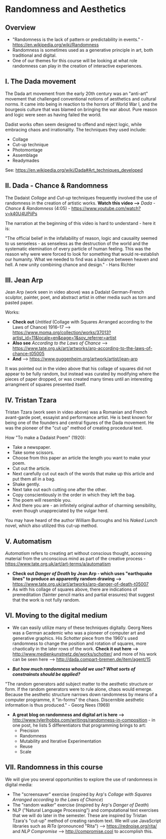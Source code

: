 # Randomness and Aesthetics

## Overview 

- "Randomness is the lack of pattern or predictability in events." - https://en.wikipedia.org/wiki/Randomness
- Randomness is sometimes used as a generative principle in art, both traditional and digital.
- One of our themes for this course will be looking at what role randomness can play in the creation of interactive experiences.

## I. The Dada movement

The Dada art movement from the early 20th century was an "anti-art" movement that challenged conventional notions of aesthetics and cultural norms. It came into being in reaction to the horrors of World War I, and the bourgeois culture that was blamed on bringing the war about.  Pure reason and logic were seen as having failed the world. 

Dadist works often seem designed to offend and reject logic, while embracing chaos and irrationality. The techniques they used include:

- Collage
- Cut-up technique
- Photomontage
- Assemblage
- Readymades

See: https://en.wikipedia.org/wiki/Dada#Art_techniques_developed

## II. Dada - Chance & Randomness

The Dadaist *Collage* and *Cut-up* techniques frequently involved the use of randomness in the creation of artistic works. **Watch this video -->**  *Dada - Chance & Randomness* (4:05) - https://www.youtube.com/watch?v=k40U4UPiiPs

The narration at the beginning of this video is hard to understand - here it is:

"The official belief in the infallability of reason, logic and causality seemed to us senseless - as senseless as the destruction of the world and the systematic elemination of every particle of human feeling. This was the reason why were were forced to look for something that would re-establish our humanity. What we needed to find was a balance between heaven and hell. A new unity combining chance and design." - Hans Richter


## III. Jean Arp

Jean Arp (work seen in video above) was a Dadaist German-French sculptor, painter, poet, and abstract artist in other media such as torn and pasted paper. 

Works:
- **Check out** *Untitled* (Collage with Squares Arranged according to the Laws of Chance)
1916–17 --> https://www.moma.org/collection/works/37013?artist_id=11&locale=en&page=1&sov_referrer=artist
- **Also see** *According to the Laws of Chance* --> https://www.tate.org.uk/art/artworks/arp-according-to-the-laws-of-chance-t05005
- **And** --> https://www.guggenheim.org/artwork/artist/jean-arp

It was pointed out in the video above that his collage of squares did not appear to be fully random, but instead was curated by modifying where the pieces of paper dropped, or was created many times until an interesting arrangment of squares presented itself. 

## IV. Tristan Tzara

Tristan Tzara (work seen in video above) was a Romanian and French avant-garde poet, essayist and performance artist. He is best known for being one of the founders and central figures of the Dada movement. He was the pioneer of the "cut up" method of creating procedural text.

How "To make a Dadaist Poem" (1920):

- Take a newspaper.
- Take some scissors.
- Choose from this paper an article the length you want to make your poem.
- Cut out the article.
- Next carefully cut out each of the words that make up this article and put them all in a bag.
- Shake gently.
- Next take out each cutting one after the other.
- Copy conscientiously in the order in which they left the bag.
- The poem will resemble you.
- And there you are - an infinitely original author of charming sensibility, even though unappreciated by the vulgar herd.

You may have heard of the author William Burroughs and his *Naked Lunch* novel, which also utilized this cut-up method.

## V. Automatism

*Automatism* refers to creating art without conscious thought, accessing material from the unconscious mind as part of the creative process - https://www.tate.org.uk/art/art-terms/a/automatism

- **Check out *Danger of Death* by Jean Arp - which uses "earthquake lines" to produce an apparently random drawing -->** https://www.tate.org.uk/art/artworks/arp-danger-of-death-t05007
- As with his collage of squares above, there are indications of premeditation (fainter pencil marks and partial erasures) that suggest that the work is not fully random.

## VI. Moving to the digital medium

- We can easily utilize many of these techniques digitally. Georg Nees was a German academic who was a pioneer of computer art and generative graphics. His *Schotter* piece from the 1960's used randomness to change the position and rotation of squares, more chaotically in the later rows of the work. **Check it out here -->** http://www.medienkunstnetz.de/works/schotter/ and more of his work can be seen here --> http://dada.compart-bremen.de/item/agent/15

- ***But how much randomness whould we use? What sorts of constrainsts should be applied?***
 
"The random generators add subject matter to the aesthetic structure or form. If the random generators were to rule alone, chaos would emerge. Because the aesthetic structure narrows down randomness by means of a computer programme, it "in-forms" the chaos. Discernible aesthetic information is thus produced." -  Georg Nees (1969)

- **A great blog on randomness and digital art is here -->** http://www.tylerlhobbs.com/writings/randomness-in-composition - in one post, he lists 5 differentiators that programming brings to art:
  - Precision
  - Randomness
  - Mutability and Iterative Experimentation
  - Reuse
  - Scale
  

## VII. Randomness in this course

We will give you several opportunities to explore the use of randomness in digital media:

- The "screensaver" exercise (inspired by Arp's *Collage with Squares Arranged according to the Laws of Chance*)
- The "random walker" exercise (inspired by Arp's *Danger of Death*)
- NLP ("Natural Language Processing") and computational text exercises that we will do later in the semester. These are inspired by Tristan Tzara's "cut-up" method of creating random text.  We will use JavaScript libraries such as *RiTa* (pronounced "Rita") --> https://rednoise.org/rita/ and *NLP Compromise* --> http://compromise.cool to accomplish this.






